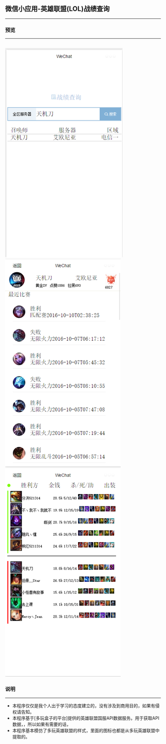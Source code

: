 ## 微信小应用-英雄联盟(LOL)战绩查询
-----
### 预览
-----
![](https://github.com/tian8/lolSearch/blob/master/1.png)
![](https://github.com/tian8/lolSearch/blob/master/2.png)
![](https://github.com/tian8/lolSearch/blob/master/3.png)
-----
### 说明
-----
* 本程序仅仅是我个人出于学习的态度建立的，没有涉及到商用目的，如果有侵权请告知。
* 本程序基于[多玩盒子的平台]提供的英雄联盟国服API数据服务。用于获取API数据，，所以如果有需要的话，
* 本程序基本模仿了多玩英雄联盟的样式，里面的图标也都是从多玩英雄联盟中提取的。

